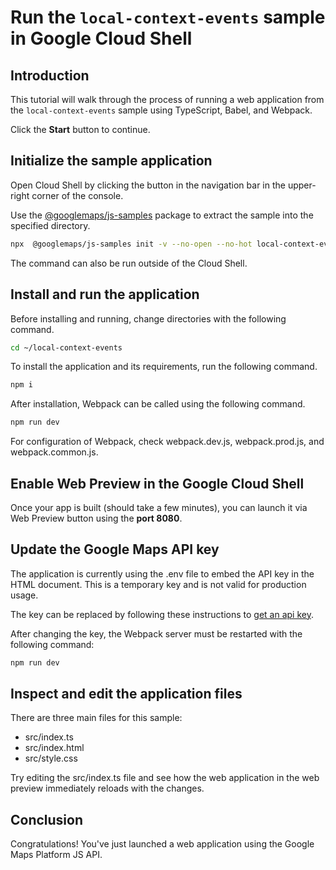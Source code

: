 # Run the `local-context-events` sample in Google Cloud Shell

<walkthrough-tutorial-duration duration="10"/>

## Introduction

This tutorial will walk through the process of running a web application from
the `local-context-events` sample using TypeScript, Babel, and Webpack.

Click the **Start** button to continue.

## Initialize the sample application

Open Cloud Shell by clicking the
<walkthrough-cloud-shell-icon></walkthrough-cloud-shell-icon> button in the
navigation bar in the upper-right corner of the console.

Use the [@googlemaps/js-samples](https://www.npmjs.com/package/@googlemaps/js-samples) package to 
extract the sample into the specified directory.

```bash
npx  @googlemaps/js-samples init -v --no-open --no-hot local-context-events ~/local-context-events
```

The command can also be run outside of the Cloud Shell.

## Install and run the application

Before installing and running, change directories with the following command.

```bash
cd ~/local-context-events
```

To install the application and its requirements, run the following command.

```bash
npm i
```

After installation, Webpack can be called using the following command.

```bash
npm run dev
```

For configuration of Webpack, check
<walkthrough-editor-open-file filePath="local-context-events/webpack.dev.js">webpack.dev.js</walkthrough-editor-open-file>,
<walkthrough-editor-open-file filePath="local-context-events/webpack.prod.js">webpack.prod.js</walkthrough-editor-open-file>,
and
<walkthrough-editor-open-file filePath="local-context-events/webpack.common.js">webpack.common.js</walkthrough-editor-open-file>.

## Enable Web Preview in the Google Cloud Shell

Once your app is built (should take a few minutes), you can launch it via
<walkthrough-spotlight-pointer target="cloudshell" spotlightId="devshell-web-preview-button">Web
Preview button</walkthrough-spotlight-pointer> using the **port 8080**.

## Update the Google Maps API key

The application is currently using the
<walkthrough-editor-open-file filePath="local-context-events/.env">.env</walkthrough-editor-open-file>
file to embed the API key in the HTML document. This is a temporary key and is
not valid for production usage.

The key can be replaced by following these instructions to
[get an api key](https://developers.google.com/maps/documentation/javascript/get-api-key).

After changing the key, the Webpack server must be restarted with the following
command:

```bash
npm run dev
```

## Inspect and edit the application files

There are three main files for this sample:

*   <walkthrough-editor-open-file filePath="local-context-events/src/index.ts">src/index.ts</walkthrough-editor-open-file>
*   <walkthrough-editor-open-file filePath="local-context-events/src/index.html">src/index.html</walkthrough-editor-open-file>
*   <walkthrough-editor-open-file filePath="local-context-events/src/style.css">src/style.css</walkthrough-editor-open-file>

Try editing the <walkthrough-editor-open-file filePath="local-context-events/src/index.ts">src/index.ts</walkthrough-editor-open-file> file and see how the web application in the web preview immediately reloads with the changes.

## Conclusion

<walkthrough-conclusion-trophy></walkthrough-conclusion-trophy>

Congratulations! You've just launched a web application using the Google Maps
Platform JS API.
